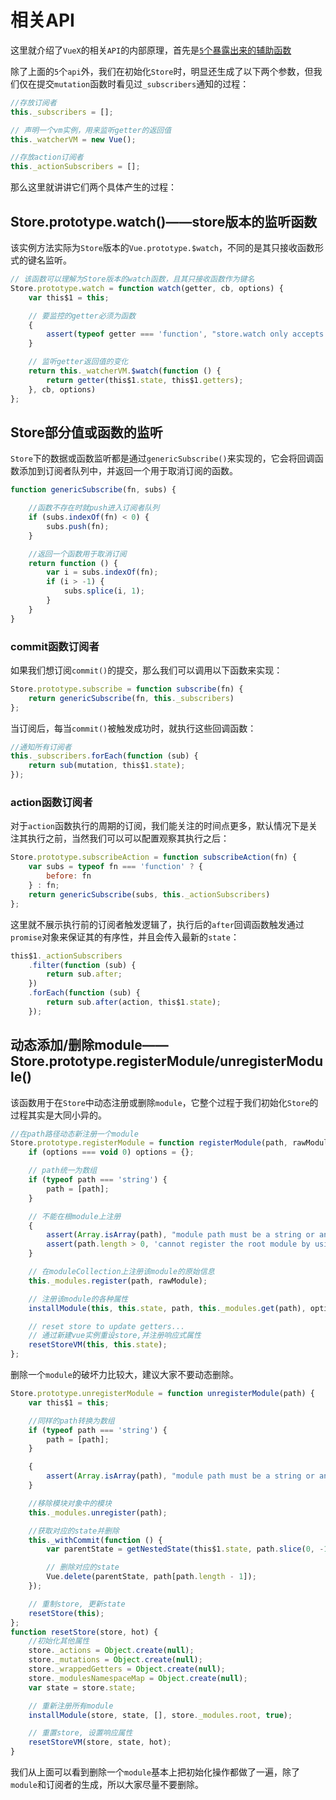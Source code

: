 # 相关API

这里就介绍了`VueX`的相关`API`的内部原理，首先是[`5`个暴露出来的辅助函数](./辅助函数/REAMDE.md)

除了上面的`5`个`api`外，我们在初始化`Store`时，明显还生成了以下两个参数，但我们仅在提交`mutation`函数时看见过`_subscribers`通知的过程：

```js
//存放订阅者
this._subscribers = [];

// 声明一个vm实例，用来监听getter的返回值
this._watcherVM = new Vue();

//存放action订阅者
this._actionSubscribers = [];
```

那么这里就讲讲它们两个具体产生的过程：

## Store.prototype.watch()——store版本的监听函数

该实例方法实际为`Store`版本的`Vue.prototype.$watch`，不同的是其只接收函数形式的键名监听。

```js
// 该函数可以理解为Store版本的watch函数，且其只接收函数作为键名
Store.prototype.watch = function watch(getter, cb, options) {
    var this$1 = this;

    // 要监控的getter必须为函数
    {
        assert(typeof getter === 'function', "store.watch only accepts a function.");
    }

    // 监听getter返回值的变化
    return this._watcherVM.$watch(function () {
        return getter(this$1.state, this$1.getters);
    }, cb, options)
};
```

## Store部分值或函数的监听

`Store`下的数据或函数监听都是通过`genericSubscribe()`来实现的，它会将回调函数添加到订阅者队列中，并返回一个用于取消订阅的函数。

```js
function genericSubscribe(fn, subs) {

    //函数不存在时就push进入订阅者队列
    if (subs.indexOf(fn) < 0) {
        subs.push(fn);
    }

    //返回一个函数用于取消订阅
    return function () {
        var i = subs.indexOf(fn);
        if (i > -1) {
            subs.splice(i, 1);
        }
    }
}
```

### commit函数订阅者

如果我们想订阅`commit()`的提交，那么我们可以调用以下函数来实现：

```js
Store.prototype.subscribe = function subscribe(fn) {
    return genericSubscribe(fn, this._subscribers)
};
```

当订阅后，每当`commit()`被触发成功时，就执行这些回调函数：

```js
//通知所有订阅者
this._subscribers.forEach(function (sub) {
    return sub(mutation, this$1.state);
});
```

### action函数订阅者

对于`action`函数执行的周期的订阅，我们能关注的时间点更多，默认情况下是关注其执行之前，当然我们可以可以配置观察其执行之后：

```js
Store.prototype.subscribeAction = function subscribeAction(fn) {
    var subs = typeof fn === 'function' ? {
        before: fn
    } : fn;
    return genericSubscribe(subs, this._actionSubscribers)
};
```

这里就不展示执行前的订阅者触发逻辑了，执行后的`after`回调函数触发通过`promise`对象来保证其的有序性，并且会传入最新的`state`：

```js
this$1._actionSubscribers
    .filter(function (sub) {
        return sub.after;
    })
    .forEach(function (sub) {
        return sub.after(action, this$1.state);
    });
```

## 动态添加/删除module——Store.prototype.registerModule/unregisterModule()

该函数用于在`Store`中动态注册或删除`module`，它整个过程于我们初始化`Store`的过程其实是大同小异的。

```js
//在path路径动态新注册一个module
Store.prototype.registerModule = function registerModule(path, rawModule, options) {
    if (options === void 0) options = {};

    // path统一为数组
    if (typeof path === 'string') {
        path = [path];
    }

    // 不能在根module上注册
    {
        assert(Array.isArray(path), "module path must be a string or an Array.");
        assert(path.length > 0, 'cannot register the root module by using registerModule.');
    }

    // 在moduleCollection上注册该module的原始信息
    this._modules.register(path, rawModule);

    // 注册该module的各种属性
    installModule(this, this.state, path, this._modules.get(path), options.preserveState);

    // reset store to update getters...
    // 通过新建vue实例重设store,并注册响应式属性
    resetStoreVM(this, this.state);
};
```

删除一个`module`的破坏力比较大，建议大家不要动态删除。

```js
Store.prototype.unregisterModule = function unregisterModule(path) {
    var this$1 = this;

    //同样的path转换为数组
    if (typeof path === 'string') {
        path = [path];
    }

    {
        assert(Array.isArray(path), "module path must be a string or an Array.");
    }

    //移除模块对象中的模块
    this._modules.unregister(path);

    //获取对应的state并删除
    this._withCommit(function () {
        var parentState = getNestedState(this$1.state, path.slice(0, -1));

        // 删除对应的state
        Vue.delete(parentState, path[path.length - 1]);
    });

    // 重制store, 更新state
    resetStore(this);
};
function resetStore(store, hot) {
    //初始化其他属性
    store._actions = Object.create(null);
    store._mutations = Object.create(null);
    store._wrappedGetters = Object.create(null);
    store._modulesNamespaceMap = Object.create(null);
    var state = store.state;

    // 重新注册所有module
    installModule(store, state, [], store._modules.root, true);

    // 重置store, 设置响应属性
    resetStoreVM(store, state, hot);
}
```

我们从上面可以看到删除一个`module`基本上把初始化操作都做了一遍，除了`module`和订阅者的生成，所以大家尽量不要删除。
